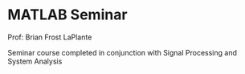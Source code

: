 # MATLAB Seminar
Prof: Brian Frost LaPlante

Seminar course completed in conjunction with Signal Processing and System Analysis 
